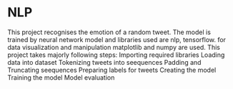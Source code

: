 # NLP

This project recognises the emotion of a random tweet. The model is trained by neural network model and libraries used are nlp, tensorflow. for data visualization and manipulation matplotlib and numpy are used.
This project takes majorly following steps:
Importing required libraries
Loading data into dataset
Tokenizing tweets into seequences
Padding and Truncating seequences
Preparing labels for tweets
Creating the model
Training the model
Model evaluation
